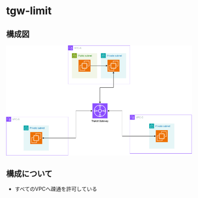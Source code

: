 # tgw-limit

## 構成図

<img src="./drawio/demo-transit-gateway-tgw-all-allow.drawio.png" alt="transit gateway infrastructure" title="トランジットゲートウェイの構成図1">

## 構成について

- すべてのVPCへ疎通を許可している
